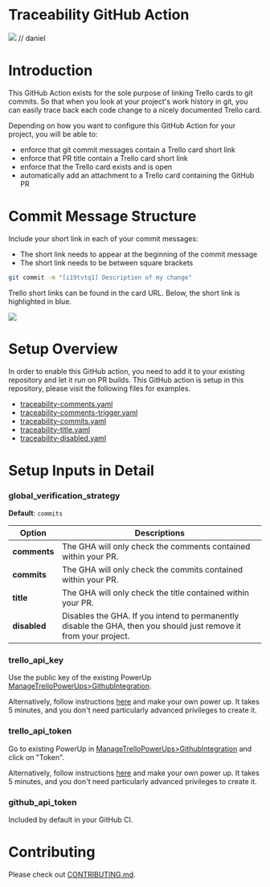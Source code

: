 # Traceability GitHub Action

![](assets/trello-github.png)
// daniel
# Introduction

This GitHub Action exists for the sole purpose of linking Trello cards to git commits. So that when you look at your
project's work history in git, you can easily trace back each code change to a nicely documented Trello card. 

Depending on how you want to configure this GitHub Action for your project, you will be able to:
- enforce that git commit messages contain a Trello card short link
- enforce that PR title contain a Trello card short link
- enforce that the Trello card exists and is open
- automatically add an attachment to a Trello card containing the GitHub PR

# Commit Message Structure

Include your short link in each of your commit messages: 
- The short link needs to appear at the beginning of the commit message 
- The short link needs to be between square brackets

```bash
git commit -m "[i19tvtq1] Description of my change"
```

Trello short links can be found in the card URL. Below, the short link is highlighted in blue.

![](assets/trello-short-link.png)

# Setup Overview

In order to enable this GitHub action, you need to add it to your existing repository and let it run on PR builds. This
GitHub action is setup in this repository, please visit the following files for examples.

- [traceability-comments.yaml](./.github/workflows/traceability-comments.yaml)
- [traceability-comments-trigger.yaml](./.github/workflows/traceability-comments-trigger.yaml)
- [traceability-commits.yaml](./.github/workflows/traceability-commits.yaml)
- [traceability-title.yaml](./.github/workflows/traceability-title.yaml)
- [traceability-disabled.yaml](./.github/workflows/traceability-disabled.yaml)

# Setup Inputs in Detail

### global_verification_strategy

**Default**: `commits`

| Option       | Descriptions                                                                                                      |
|--------------|-------------------------------------------------------------------------------------------------------------------|
| **comments** | The GHA will only check the comments contained within your PR.                                                    | 
| **commits**  | The GHA will only check the commits contained within your PR.                                                     |
| **title**    | The GHA will only check the title contained within your PR.                           |
| **disabled** | Disables the GHA. If you intend to permanently disable the GHA, then you should just remove it from your project. |

### trello_api_key

Use the public key of the existing PowerUp 
[ManageTrelloPowerUps>GithubIntegration](https://trello.com/power-ups/639711253572cf0030b9bb20/edit/api-key).

Alternatively, follow instructions 
[here](https://developer.atlassian.com/cloud/trello/guides/rest-api/api-introduction/#managing-your-api-key) 
and make your own power up. It takes 5 minutes, and you don't need particularly advanced privileges to create it.

### trello_api_token

Go to existing PowerUp in 
[ManageTrelloPowerUps>GithubIntegration](https://trello.com/power-ups/639711253572cf0030b9bb20/edit/api-key) 
and click on "Token".

Alternatively, follow instructions 
[here](https://developer.atlassian.com/cloud/trello/guides/rest-api/api-introduction/#managing-your-api-key)
and make your own power up. It takes 5 minutes, and you don't need particularly advanced privileges to create it.

### github_api_token

Included by default in your GitHub CI.

# Contributing

Please check out [CONTRIBUTING.md](CONTRIBUTING.md).
